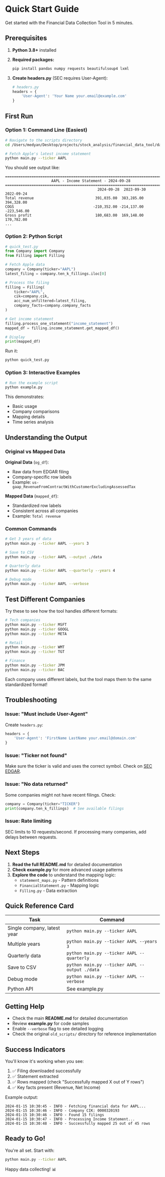 # Quick Start Guide

Get started with the Financial Data Collection Tool in 5 minutes.

## Prerequisites

1. **Python 3.8+** installed
2. **Required packages:**
   ```bash
   pip install pandas numpy requests beautifulsoup4 lxml
   ```

3. **Create headers.py** (SEC requires User-Agent):
   ```python
   # headers.py
   headers = {
       'User-Agent': 'Your Name your.email@example.com'
   }
   ```

## First Run

### Option 1: Command Line (Easiest)

```bash
# Navigate to the scripts directory
cd /Users/medyan/Desktop/projects/stock_analysis/financial_data_tool/data-collection/scripts

# Fetch Apple's latest income statement
python main.py --ticker AAPL
```

You should see output like:
```
================================================================================
                     AAPL - Income Statement - 2024-09-28                      
================================================================================
                                          2024-09-28  2023-09-30  2022-09-24
Total revenue                            391,035.00  383,285.00  394,328.00
COGS                                    -210,352.00 -214,137.00 -223,546.00
Gross profit                             180,683.00  169,148.00  170,782.00
...
```

### Option 2: Python Script

```python
# quick_test.py
from Company import Company
from Filling import Filling

# Fetch Apple data
company = Company(ticker="AAPL")
latest_filing = company.ten_k_fillings.iloc[0]

# Process the filing
filling = Filling(
    ticker="AAPL",
    cik=company.cik,
    acc_num_unfiltered=latest_filing,
    company_facts=company.company_facts
)

# Get income statement
filling.process_one_statement("income_statement")
mapped_df = filling.income_statement.get_mapped_df()

# Display
print(mapped_df)
```

Run it:
```bash
python quick_test.py
```

### Option 3: Interactive Examples

```bash
# Run the example script
python example.py
```

This demonstrates:
- Basic usage
- Company comparisons
- Mapping details
- Time series analysis

## Understanding the Output

### Original vs Mapped Data

**Original Data** (`og_df`):
- Raw data from EDGAR filing
- Company-specific row labels
- Example: `us-gaap_RevenueFromContractWithCustomerExcludingAssessedTax`

**Mapped Data** (`mapped_df`):
- Standardized row labels
- Consistent across all companies
- Example: `Total revenue`

### Common Commands

```bash
# Get 3 years of data
python main.py --ticker AAPL --years 3

# Save to CSV
python main.py --ticker AAPL --output ./data

# Quarterly data
python main.py --ticker AAPL --quarterly --years 4

# Debug mode
python main.py --ticker AAPL --verbose
```

## Test Different Companies

Try these to see how the tool handles different formats:

```bash
# Tech companies
python main.py --ticker MSFT
python main.py --ticker GOOGL
python main.py --ticker META

# Retail
python main.py --ticker WMT
python main.py --ticker TGT

# Finance
python main.py --ticker JPM
python main.py --ticker BAC
```

Each company uses different labels, but the tool maps them to the same standardized format!

## Troubleshooting

### Issue: "Must include User-Agent"

Create `headers.py`:
```python
headers = {
    'User-Agent': 'FirstName LastName your.email@domain.com'
}
```

### Issue: "Ticker not found"

Make sure the ticker is valid and uses the correct symbol. Check on [SEC EDGAR](https://www.sec.gov/edgar/searchedgar/companysearch.html).

### Issue: "No data returned"

Some companies might not have recent filings. Check:
```python
company = Company(ticker="TICKER")
print(company.ten_k_fillings)  # See available filings
```

### Issue: Rate limiting

SEC limits to 10 requests/second. If processing many companies, add delays between requests.

## Next Steps

1. **Read the full README.md** for detailed documentation
2. **Check example.py** for more advanced usage patterns
3. **Explore the code** to understand the mapping logic:
   - `statement_maps.py` - Pattern definitions
   - `FinancialStatement.py` - Mapping logic
   - `Filling.py` - Data extraction

## Quick Reference Card

| Task | Command |
|------|---------|
| Single company, latest year | `python main.py --ticker AAPL` |
| Multiple years | `python main.py --ticker AAPL --years 3` |
| Quarterly data | `python main.py --ticker AAPL --quarterly` |
| Save to CSV | `python main.py --ticker AAPL --output ./data` |
| Debug mode | `python main.py --ticker AAPL --verbose` |
| Python API | See example.py |

## Getting Help

- Check the main **README.md** for detailed documentation
- Review **example.py** for code samples
- Enable `--verbose` flag to see detailed logging
- Check the original `old_scripts/` directory for reference implementation

## Success Indicators

You'll know it's working when you see:
1. ✅ Filing downloaded successfully
2. ✅ Statement extracted
3. ✅ Rows mapped (check "Successfully mapped X out of Y rows")
4. ✅ Key facts present (Revenue, Net Income)

Example output:
```
2024-01-15 10:30:45 - INFO - Fetching financial data for AAPL...
2024-01-15 10:30:46 - INFO - Company CIK: 0000320193
2024-01-15 10:30:46 - INFO - Found 15 filings
2024-01-15 10:30:47 - INFO - Processing Income Statement...
2024-01-15 10:30:48 - INFO - Successfully mapped 25 out of 45 rows
```

## Ready to Go!

You're all set. Start with:

```bash
python main.py --ticker AAPL
```

Happy data collecting! 📊
